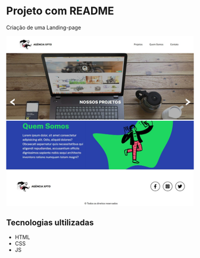 # Projeto com README
Criação de uma Landing-page

[<img src="./imagem 1.jpeg" alt="imagem do site">](https://camillevale.github.io/Landing-page/#)
[<img src="./imagem 2.jpeg" alt="imagem do site">](https://camillevale.github.io/Landing-page/#)

## Tecnologias ultilizadas
- HTML 
- CSS
- JS

